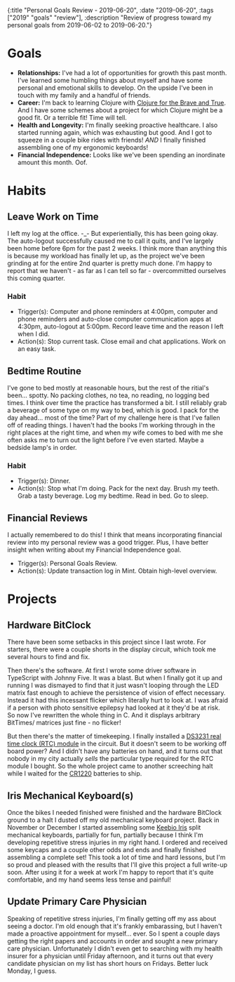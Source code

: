 {:title "Personal Goals Review - 2019-06-20", :date "2019-06-20", :tags ["2019" "goals" "review"], :description "Review of progress toward my personal goals from 2019-06-02 to 2019-06-20."}


# Goals
* **Relationships:** I've had a lot of opportunities for growth this past month. I've learned some humbling things about myself and have some personal and emotional skills to develop. On the upside I've been in touch with my family and a handful of friends.
* **Career:** I'm back to learning Clojure with [Clojure for the Brave and True](https://www.braveclojure.com/clojure-for-the-brave-and-true/). And I have some schemes about a project for which Clojure might be a good fit. Or a terrible fit! Time will tell.
* **Health and Longevity:** I'm finally seeking proactive healthcare. I also started running again, which was exhausting but good. And I got to squeeze in a couple bike rides with friends! *AND* I finally finished assembling one of my ergonomic keyboards! 
* **Financial Independence:** Looks like we've been spending an inordinate amount this month. Oof.

# Habits
## Leave Work on Time
I left my log at the office. -_-  But experientially, this has been going okay. The auto-logout successfully caused me to call it quits, and I've largely been home before 6pm for the past 2 weeks. I think more than anything this is because my workload has finally let up, as the project we've been grinding at for the entire 2nd quarter is pretty much done. I'm happy to report that we haven't - as far as I can tell so far - overcommitted ourselves this coming quarter.

### Habit
* Trigger(s): Computer and phone reminders at 4:00pm, computer and phone reminders and auto-close computer communication apps at 4:30pm, auto-logout at 5:00pm. Record leave time and the reason I left when I did.
* Action(s): Stop current task. Close email and chat applications. Work on an easy task.

## Bedtime Routine
I've gone to bed mostly at reasonable hours, but the rest of the ritial's been... spotty. No packing clothes, no tea, no reading, no logging bed times. I think over time the practice has transformed a bit. I still reliably grab a beverage of some type on my way to bed, which is good. I pack for the day ahead... most of the time? Part of my challenge here is that I've fallen off of reading things. I haven't had the books I'm working through in the right places at the right time, and when my wife comes to bed with me she often asks me to turn out the light before I've even started. Maybe a bedside lamp's in order.

### Habit
* Trigger(s): Dinner.
* Action(s): Stop what I'm doing. Pack for the next day. Brush my teeth. Grab a tasty beverage. Log my bedtime. Read in bed. Go to sleep.

## Financial Reviews
I actually remembered to do this! I think that means incorporating financial review into my personal review was a good trigger. Plus, I have better insight when writing about my Financial Independence goal.

* Trigger(s): Personal Goals Review.
* Action(s): Update transaction log in Mint. Obtain high-level overview.

# Projects
## Hardware BitClock
There have been some setbacks in this project since I last wrote. For starters, there were a couple shorts in the display circuit, which took me several hours to find and fix.

Then there's the software. At first I wrote some driver software in TypeScript with Johnny Five. It was a blast. But when I finally got it up and running I was dismayed to find that it just wasn't looping through the LED matrix fast enough to achieve the persistence of vision of effect necessary. Instead it had this incessant flicker which literally hurt to look at. I was afraid if a person with photo sensitive epilepsy had looked at it they'd be at risk. So now I've rewritten the whole thing in C. And it displays arbitrary BitTimes/ matrices just fine - no flicker!

But then there's the matter of timekeeping. I finally installed a [DS3231 real time clock (RTC) module](https://learn.adafruit.com/adafruit-ds3231-precision-rtc-breakout/overview) in the circuit. But it doesn't seem to be working off board power? And I didn't have any batteries on hand, and it turns out that nobody in my city actually *sells* the particular type required for the RTC module I bought. So the whole project came to another screeching halt while I waited for the [CR1220](https://www.adafruit.com/product/380) batteries to ship.

## Iris Mechanical Keyboard(s)
Once the bikes I needed finished were finished and the hardware BitClock ground to a halt I dusted off my old mechanical keyboard project. Back in November or December I started assembling some [Keebio Iris](https://keeb.io/products/iris-keyboard-split-ergonomic-keyboard?variant=7431310573598) split mechanical keyboards, partially for fun, partially because I think I'm developing repetitive stress injuries in my right hand. I ordered and received some keycaps and a couple other odds and ends and finally finished assembling a complete set! This took a lot of time and hard lessons, but I'm so proud and pleased with the results that I'll give this project a full write-up soon. After using it for a week at work I'm happy to report that it's quite comfortable, and my hand seems less tense and painful!

## Update Primary Care Physician
Speaking of repetitive stress injuries, I'm finally getting off my ass about seeing a doctor. I'm old enough that it's frankly embarassing, but I haven't made a proactive appointment for myself... ever. So I spent a couple days getting the right papers and accounts in order and sought a new primary care physician. Unfortunately I didn't even get to searching with my health insurer for a physician until Friday afternoon, and it turns out that every candidate physician on my list has short hours on Fridays. Better luck Monday, I guess.